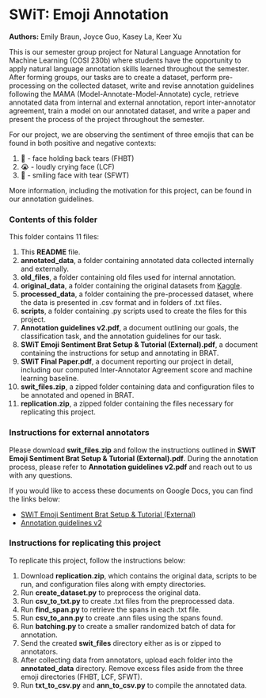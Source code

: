 # SWiT: Emoji Annotation

**Authors:** Emily Braun, Joyce Guo, Kasey La, Keer Xu

This is our semester group project for Natural Language Annotation for Machine Learning (COSI 230b) where students 
have the opportunity to apply natural language annotation skills learned throughout the semester. After forming groups,
our tasks are to create a dataset, perform pre-processing on the collected dataset, write and revise annotation
guidelines following the MAMA (Model-Annotate-Model-Annotate) cycle, retrieve annotated data from internal and external
annotation, report inter-annotator agreement, train a model on our annotated dataset, and write a paper and present
the process of the project throughout the semester.

For our project, we are observing the sentiment of three emojis that can be found in both positive and negative
contexts:
1. 🥹 - face holding back tears (FHBT)
2. 😭 - loudly crying face (LCF)
3. 🥲 - smiling face with tear (SFWT)

More information, including the motivation for this project, can be found in our annotation guidelines.

### Contents of this folder
This folder contains 11 files:

1. This **README** file.
2. **annotated_data**, a folder containing annotated data collected internally and externally.
3. **old_files**, a folder containing old files used for internal annotation.
4. **original_data**, a folder containing the original datasets from [Kaggle](https://www.kaggle.com/datasets/ericwang1011/tweets-with-emoji).
5. **processed_data**, a folder containing the pre-processed dataset, where the data is presented in .csv format and in folders of .txt files.
6. **scripts**, a folder containing .py scripts used to create the files for this project.
7. **Annotation guidelines v2.pdf**, a document outlining our goals, the classification task, and the annotation guidelines for our task.
8. **SWiT Emoji Sentiment Brat Setup & Tutorial (External).pdf**, a document containing the instructions for setup and annotating in BRAT.
9. **SWiT Final Paper.pdf**, a document reporting our project in detail, including our computed Inter-Annotator Agreement score and machine learning baseline.
10. **swit_files.zip**, a zipped folder containing data and configuration files to be annotated and opened in BRAT.
11. **replication.zip**, a zipped folder containing the files necessary for replicating this project.

### Instructions for external annotators
Please download **swit_files.zip** and follow the instructions outlined in
**SWiT Emoji Sentiment Brat Setup & Tutorial (External).pdf**. During the annotation process, please refer to
**Annotation guidelines v2.pdf** and reach out to us with any questions.

If you would like to access these documents on Google Docs, you can find the links below:
* [SWiT Emoji Sentiment Brat Setup & Tutorial (External)](https://docs.google.com/document/d/1i1rDM1SpTKDrYlRSehMHeAcm__Ph2wM4MVowN1pWvdc/edit?usp=sharing)
* [Annotation guidelines v2](https://docs.google.com/document/d/1fGMEWfhTian-0fDZOx7am2xDAyuLTEfL1RAUE2G7kUc/edit?usp=sharing)

### Instructions for replicating this project
To replicate this project, follow the instructions below:
1. Download **replication.zip**, which contains the original data, scripts to be run, and configuration files along with empty directories.
2. Run **create_dataset.py** to preprocess the original data.
3. Run **csv_to_txt.py** to create .txt files from the preprocessed data.
4. Run **find_span.py** to retrieve the spans in each .txt file.
5. Run **csv_to_ann.py** to create .ann files using the spans found.
6. Run **batching.py** to create a smaller randomized batch of data for annotation.
7. Send the created **swit_files** directory either as is or zipped to annotators.
8. After collecting data from annotators, upload each folder into the **annotated_data** directory. Remove excess files aside from the three emoji directories (FHBT, LCF, SFWT).
9. Run **txt_to_csv.py** and **ann_to_csv.py** to compile the annotated data.